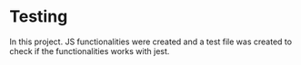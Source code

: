 # Testing
In this project. JS functionalities were created and a test file was created to check if the functionalities works with jest.
